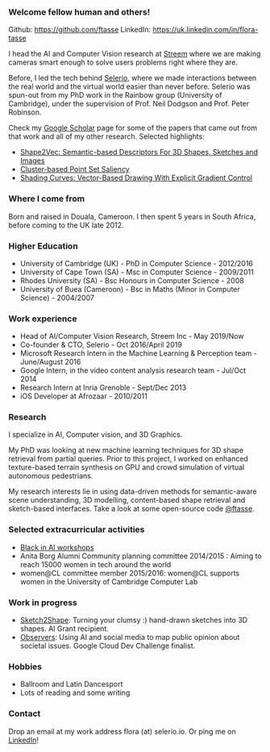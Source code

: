 ### Welcome fellow human and others!
<!---![Flora picture](https://avatars2.githubusercontent.com/u/3426324?v=3&s=460)-->

Github: https://github.com/ftasse
LinkedIn: https://uk.linkedin.com/in/flora-tasse

I head the AI and Computer Vision research at [Streem](https://streem.pro) where we are making cameras smart enough to solve users problems right where they are. 

Before, I led the tech behind [Selerio](https://selerio.io), where we made interactions between the real world and the virtual world easier than never before. Selerio was spun-out from my PhD work in the Rainbow group (University of Cambridge), under the supervision of Prof. Neil Dodgson and Prof. Peter Robinson. <!--More about this at my official website www.cl.cam.ac.uk/~fp289 .-->

Check my [Google Scholar](https://scholar.google.co.uk/citations?user=sDRsbs8AAAAJ&hl=en) page for some of the papers that came out from that work and all of my other research.
Selected highlights:
- [Shape2Vec: Semantic-based Descriptors For 3D Shapes, Sketches and Images](https://www.cl.cam.ac.uk/research/rainbow/projects/shape2vec/)
- [Cluster-based Point Set Saliency](https://www.cl.cam.ac.uk/research/rainbow/projects/pointsetsaliency/)
- [Shading Curves: Vector-Based Drawing With Explicit Gradient Control](https://www.cl.cam.ac.uk/research/rainbow/projects/shadingcurves/)

### Where I come from
Born and raised in Douala, Cameroon. I then spent 5 years in South Africa, before coming to the UK late 2012. 

### Higher Education
- University of Cambridge (UK) - PhD in Computer Science - 2012/2016
- University of Cape Town (SA) - Msc in Computer Science - 2009/2011
- Rhodes University (SA) - Bsc Honours in Computer Science - 2008
- University of Buea (Cameroon) - Bsc in Maths (Minor in Computer Science) - 2004/2007

### Work experience
- Head of AI/Computer Vision Research, Streem Inc - May 2019/Now
- Co-founder & CTO, Selerio - Oct 2016/April 2019
- Microsoft Research Intern in the Machine Learning & Perception team - June/August 2016
- Google Intern, in the video content analysis research team - Jul/Oct 2014
- Research Intern at Inria Grenoble - Sept/Dec 2013
- iOS Developer at Afrozaar - 2010/2011

### Research
I specialize in AI, Computer vision, and 3D Graphics. 

My PhD was looking at new machine learning techniques for 3D shape retrieval from partial queries. Prior to this project, I worked on enhanced texture-based terrain synthesis on GPU and crowd simulation of virtual autonomous pedestrians. 

My research interests lie in using data-driven methods for semantic-aware scene understanding, 3D modelling, content-based shape retrieval and sketch-based interfaces. Take a look at some open-source code [@ftasse](https://github.com/ftasse).

### Selected extracurricular activities
- [Black in AI workshops](https://blackinai.github.io/)
- Anita Borg Alumni Community planning committee 2014/2015 : Aiming to reach 15000 women in tech around the world
- women@CL committee member 2015/2016: women@CL supports women in the University of Cambridge Computer Lab

### Work in progress
- [Sketch2Shape](https://ftasse.github.io/Sketch2Shape): Turning your clumsy :) hand-drawn sketches into 3D shapes. AI Grant recipient.
- [Observers](https://theobservers.org): Using AI and social media to map public opinion about societal issues. Google Cloud Dev Challenge finalist.

### Hobbies
- Ballroom and Latin Dancesport
- Lots of reading and some writing

### Contact
Drop an email at my work address flora (at) selerio.io. Or ping me on [LinkedIn](https://uk.linkedin.com/in/flora-tasse)!

